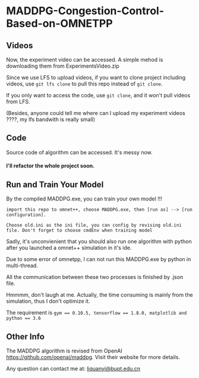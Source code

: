 # MADDPG-Congestion-Control-Based-on-OMNETPP

## Videos
Now, the experiment video can be accessed. A simple mehod is downloading them from ExperimentsVideo.zip

Since we use LFS to upload videos, if you want to clone project including videos, use ```git lfs clone``` to pull this repo instead of ```git clone```.

If you only want to access the code, use ```git clone```, and it won't pull videos from LFS. 

(Besides, anyone could tell me where can I upload my experiment videos ????, my lfs bandwith is really small)

## Code
Source code of algorithm can be accessed. 
It's messy now. 

#### I'll refactor the whole project soon.


## Run and Train Your Model

By the compiled MADDPG.exe, you can train your own model !!!

```import this repo to omnet++, choose MADDPG.exe, then [run as] --> [run configuration].```

```Choose old.ini as the ini file, you can config by revising old.ini file. Don't forget to choose cmdEnv when training model```

Sadly, it's unconvienient that you should also run one algorithm with python after you launched a omnet++ simulation in it's ide.

Due to some error of omnetpp, I can not run this MADDPG.exe by python in multi-thread.

All the communication between these two processes is finished by .json file. 

Hmmmm, don't laugh at me. Actually, the time consuming is mainly from the simulation, thus I don't optimize it.

The requirement is ```gym == 0.10.5, tensorflow == 1.8.0, matplotlib and python == 3.6```


## Other Info

The MADDPG algorithm is revised from OpenAI https://github.com/openai/maddpg. Visit their website for more details.

Any question can contact me at: liquanyi@bupt.edu.cn








